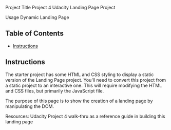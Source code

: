 Project Title Project 4 Udacity Landing Page Project

Usage Dynamic Landing Page

## Table of Contents

* [Instructions](#instructions)

## Instructions

The starter project has some HTML and CSS styling to display a static version of the Landing Page project. You'll need to convert this project from a static project to an interactive one. This will require modifying the HTML and CSS files, but primarily the JavaScript file.

The purpose of this page is to show the creation of a landing page by manipulating the DOM.


Resources: Udacity Project 4 walk-thru as a reference guide in building this landing page